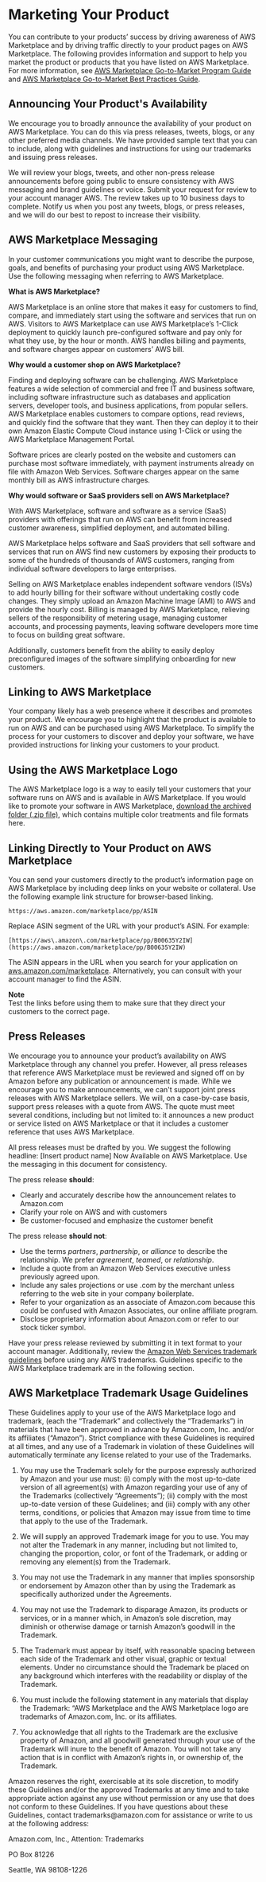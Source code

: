 # Marketing Your Product<a name="product-marketing"></a>

 You can contribute to your products’ success by driving awareness of AWS Marketplace and by driving traffic directly to your product pages on AWS Marketplace\. The following provides information and support to help you market the product or products that you have listed on AWS Marketplace\. For more information, see [AWS Marketplace Go\-to\-Market Program Guide](https://s3.amazonaws.com/awsmp-loadforms/AWS_MP_GTM_ProgramGuide.pdf) and [AWS Marketplace Go\-to\-Market Best Practices Guide](https://s3.amazonaws.com/awsmp-loadforms/GTM_Best_Practice_Guide.pdf)\. 

## Announcing Your Product's Availability<a name="AnnouncingYourProductsAvailability"></a>

 We encourage you to broadly announce the availability of your product on AWS Marketplace\. You can do this via press releases, tweets, blogs, or any other preferred media channels\. We have provided sample text that you can to include, along with guidelines and instructions for using our trademarks and issuing press releases\. 

 We will review your blogs, tweets, and other non\-press release announcements before going public to ensure consistency with AWS messaging and brand guidelines or voice\. Submit your request for review to your account manager AWS\. The review takes up to 10 business days to complete\. Notify us when you post any tweets, blogs, or press releases, and we will do our best to repost to increase their visibility\. 

## AWS Marketplace Messaging<a name="AWSMarketplaceMessaging"></a>

 In your customer communications you might want to describe the purpose, goals, and benefits of purchasing your product using AWS Marketplace\. Use the following messaging when referring to AWS Marketplace\. 

 **What is AWS Marketplace?** 

 AWS Marketplace is an online store that makes it easy for customers to find, compare, and immediately start using the software and services that run on AWS\. Visitors to AWS Marketplace can use AWS Marketplace’s 1\-Click deployment to quickly launch pre\-configured software and pay only for what they use, by the hour or month\. AWS handles billing and payments, and software charges appear on customers’ AWS bill\. 

 **Why would a customer shop on AWS Marketplace?** 

 Finding and deploying software can be challenging\. AWS Marketplace features a wide selection of commercial and free IT and business software, including software infrastructure such as databases and application servers, developer tools, and business applications, from popular sellers\. AWS Marketplace enables customers to compare options, read reviews, and quickly find the software that they want\. Then they can deploy it to their own Amazon Elastic Compute Cloud instance using 1\-Click or using the AWS Marketplace Management Portal\. 

 Software prices are clearly posted on the website and customers can purchase most software immediately, with payment instruments already on file with Amazon Web Services\. Software charges appear on the same monthly bill as AWS infrastructure charges\. 

 **Why would software or SaaS providers sell on AWS Marketplace?** 

 With AWS Marketplace, software and software as a service \(SaaS\) providers with offerings that run on AWS can benefit from increased customer awareness, simplified deployment, and automated billing\. 

 AWS Marketplace helps software and SaaS providers that sell software and services that run on AWS find new customers by exposing their products to some of the hundreds of thousands of AWS customers, ranging from individual software developers to large enterprises\. 

 Selling on AWS Marketplace enables independent software vendors \(ISVs\) to add hourly billing for their software without undertaking costly code changes\. They simply upload an Amazon Machine Image \(AMI\) to AWS and provide the hourly cost\. Billing is managed by AWS Marketplace, relieving sellers of the responsibility of metering usage, managing customer accounts, and processing payments, leaving software developers more time to focus on building great software\. 

 Additionally, customers benefit from the ability to easily deploy preconfigured images of the software simplifying onboarding for new customers\. 

## Linking to AWS Marketplace<a name="linking-to-aws-marketplace"></a>

 Your company likely has a web presence where it describes and promotes your product\. We encourage you to highlight that the product is available to run on AWS and can be purchased using AWS Marketplace\. To simplify the process for your customers to discover and deploy your software, we have provided instructions for linking your customers to your product\. 

## Using the AWS Marketplace Logo<a name="using-the-aws-marketplace-logo"></a>

 The AWS Marketplace logo is a way to easily tell your customers that your software runs on AWS and is available in AWS Marketplace\. If you would like to promote your software in AWS Marketplace, [download the archived folder \(\.zip file\)](https://s3.amazonaws.com/awsmp-logos/AWS_Marketplace-Logos-AllFormats-171006.zip), which contains multiple color treatments and file formats here\. 

## Linking Directly to Your Product on AWS Marketplace<a name="linking-directly-to-your-product-on-aws-marketplace"></a>

 You can send your customers directly to the product’s information page on AWS Marketplace by including deep links on your website or collateral\. Use the following example link structure for browser\-based linking\.

```
https://aws.amazon.com/marketplace/pp/ASIN
```

 Replace ASIN segment of the URL with your product’s ASIN\. For example:

```
[https://aws\.amazon\.com/marketplace/pp/B00635Y2IW](https://aws.amazon.com/marketplace/pp/B00635Y2IW)
```

 The ASIN appears in the URL when you search for your application on [aws\.amazon\.com/marketplace](https://aws.amazon.com/marketplace/)\. Alternatively, you can consult with your account manager to find the ASIN\. 

**Note**  
 Test the links before using them to make sure that they direct your customers to the correct page\. 

## Press Releases<a name="press-releases"></a>

 We encourage you to announce your product’s availability on AWS Marketplace through any channel you prefer\. However, all press releases that reference AWS Marketplace must be reviewed and signed off on by Amazon before any publication or announcement is made\. While we encourage you to make announcements, we can't support joint press releases with AWS Marketplace sellers\. We will, on a case\-by\-case basis, support press releases with a quote from AWS\. The quote must meet several conditions, including but not limited to: it announces a new product or service listed on AWS Marketplace or that it includes a customer reference that uses AWS Marketplace\. 

 All press releases must be drafted by you\. We suggest the following headline: \[Insert product name\] Now Available on AWS Marketplace\. Use the messaging in this document for consistency\. 

 The press release **should**: 
+  Clearly and accurately describe how the announcement relates to Amazon\.com 
+  Clarify your role on AWS and with customers 
+  Be customer\-focused and emphasize the customer benefit 

 The press release **should not**: 
+  Use the terms *partners*, *partnership*, or *alliance* to describe the relationship\. We prefer *agreement*, *teamed*, or *relationship*\. 
+  Include a quote from an Amazon Web Services executive unless previously agreed upon\.
+  Include any sales projections or use \.com by the merchant unless referring to the web site in your company boilerplate\.
+  Refer to your organization as an associate of Amazon\.com because this could be confused with Amazon Associates, our online affiliate program\.
+  Disclose proprietary information about Amazon\.com or refer to our stock ticker symbol\. 

 Have your press release reviewed by submitting it in text format to your account manager\. Additionally, review the [Amazon Web Services trademark guidelines](https://aws.amazon.com/trademark-guidelines/) before using any AWS trademarks\. Guidelines specific to the AWS Marketplace trademark are in the following section\. 

## AWS Marketplace Trademark Usage Guidelines<a name="aws-marketplace-trademark-usage-guidelines"></a>

 These Guidelines apply to your use of the AWS Marketplace logo and trademark, \(each the “Trademark” and collectively the “Trademarks”\) in materials that have been approved in advance by Amazon\.com, Inc\. and/or its affiliates \(“Amazon”\)\. Strict compliance with these Guidelines is required at all times, and any use of a Trademark in violation of these Guidelines will automatically terminate any license related to your use of the Trademarks\. 

1.  You may use the Trademark solely for the purpose expressly authorized by Amazon and your use must: \(i\) comply with the most up\-to\-date version of all agreement\(s\) with Amazon regarding your use of any of the Trademarks \(collectively “Agreements”\); \(ii\) comply with the most up\-to\-date version of these Guidelines; and \(iii\) comply with any other terms, conditions, or policies that Amazon may issue from time to time that apply to the use of the Trademark\. 

1.  We will supply an approved Trademark image for you to use\. You may not alter the Trademark in any manner, including but not limited to, changing the proportion, color, or font of the Trademark, or adding or removing any element\(s\) from the Trademark\. 

1.  You may not use the Trademark in any manner that implies sponsorship or endorsement by Amazon other than by using the Trademark as specifically authorized under the Agreements\. 

1.  You may not use the Trademark to disparage Amazon, its products or services, or in a manner which, in Amazon’s sole discretion, may diminish or otherwise damage or tarnish Amazon’s goodwill in the Trademark\. 

1.  The Trademark must appear by itself, with reasonable spacing between each side of the Trademark and other visual, graphic or textual elements\. Under no circumstance should the Trademark be placed on any background which interferes with the readability or display of the Trademark\. 

1.  You must include the following statement in any materials that display the Trademark: “AWS Marketplace and the AWS Marketplace logo are trademarks of Amazon\.com, Inc\. or its affiliates\. 

1.  You acknowledge that all rights to the Trademark are the exclusive property of Amazon, and all goodwill generated through your use of the Trademark will inure to the benefit of Amazon\. You will not take any action that is in conflict with Amazon’s rights in, or ownership of, the Trademark\. 

 Amazon reserves the right, exercisable at its sole discretion, to modify these Guidelines and/or the approved Trademarks at any time and to take appropriate action against any use without permission or any use that does not conform to these Guidelines\. If you have questions about these Guidelines, contact trademarks@amazon\.com for assistance or write to us at the following address: 

 Amazon\.com, Inc\., Attention: Trademarks 

 PO Box 81226 

 Seattle, WA 98108\-1226 